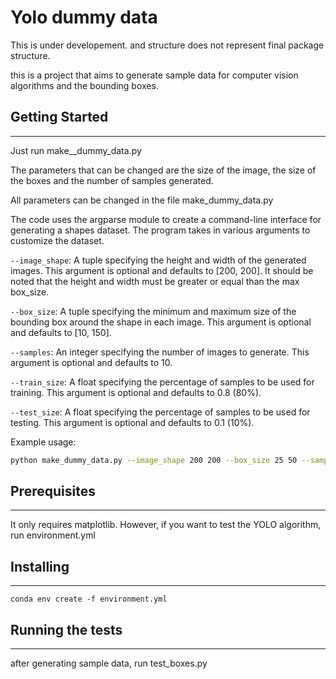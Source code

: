 
# Yolo dummy data
This is under developement. and structure does not represent final package structure.

this is a project that aims to generate sample data for computer vision algorithms and the bounding boxes.

## Getting Started
-----------------------------

Just run make__dummy_data.py

The parameters that can be changed are the size of the image, the size of the boxes and the number of samples generated.

All parameters can be changed in the file make_dummy_data.py

The code uses the argparse module to create a command-line interface for generating a shapes dataset. The program takes in various arguments to customize the dataset.

`--image_shape`: A tuple specifying the height and width of the generated images. This argument is optional and defaults to [200, 200]. It should be noted that the height and width must be greater or equal than the max box_size.

`--box_size`: A tuple specifying the minimum and maximum size of the bounding box around the shape in each image. This argument is optional and defaults to [10, 150].

`--samples`: An integer specifying the number of images to generate. This argument is optional and defaults to 10.

`--train_size`: A float specifying the percentage of samples to be used for training. This argument is optional and defaults to 0.8 (80%).

`--test_size`: A float specifying the percentage of samples to be used for testing. This argument is optional and defaults to 0.1 (10%).

Example usage:

```bash
python make_dummy_data.py --image_shape 200 200 --box_size 25 50 --samples 100 --train_size 0.7 --test_size 0.2
```
## Prerequisites
-----------------------------

It only requires matplotlib. However, if you want to test the YOLO algorithm, run environment.yml

## Installing
-----------------------------

```
conda env create -f environment.yml
```

## Running the tests
-----------------------------

after generating sample data, run test_boxes.py
